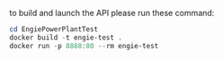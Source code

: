 to build and launch the API please run these command:

```ps1 
cd EngiePowerPlantTest
docker build -t engie-test .
docker run -p 8888:80 --rm engie-test
```